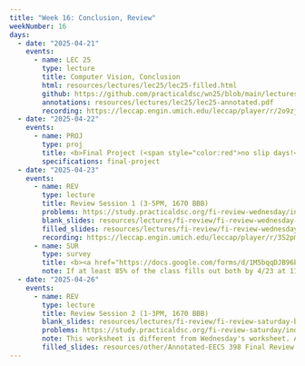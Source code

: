 ```yaml
---
title: "Week 16: Conclusion, Review"
weekNumber: 16
days:
  - date: "2025-04-21"
    events:
      - name: LEC 25
        type: lecture
        title: Computer Vision, Conclusion
        html: resources/lectures/lec25/lec25-filled.html
        github: https://github.com/practicaldsc/wn25/blob/main/lectures/lec25/
        annotations: resources/lectures/lec25/lec25-annotated.pdf
        recording: https://leccap.engin.umich.edu/leccap/player/r/2o9zjg
  - date: "2025-04-22"
    events:
      - name: PROJ
        type: proj
        title: <b>Final Project (<span style="color:red">no slip days!</span>)</b>
        specifications: final-project
  - date: "2025-04-23"
    events:
      - name: REV
        type: lecture
        title: Review Session 1 (3-5PM, 1670 BBB)
        problems: https://study.practicaldsc.org/fi-review-wednesday/index.html
        blank_slides: resources/lectures/fi-review/fi-review-wednesday-blank.pdf
        filled_slides: resources/lectures/fi-review/fi-review-wednesday-filled.pdf
        recording: https://leccap.engin.umich.edu/leccap/player/r/3S2pme
      - name: SUR
        type: survey
        title: <b><a href="https://docs.google.com/forms/d/1M5bqqDJB96b2KbXPJFe9iOTTqk6mPnKkyPzGiLbVBNQ/preview">End-of-Semester Survey</a></b> and <b><a href="https://umich.bluera.com/umich/">Official Evals</a></b>
        note: If at least 85% of the class fills out both by 4/23 at 11:59PM, we'll add 1% of extra credit to everyone's overall grade.
  - date: "2025-04-26"
    events:
      - name: REV
        type: lecture
        title: Review Session 2 (1-3PM, 1670 BBB)
        blank_slides: resources/lectures/fi-review/fi-review-saturday-blank.pdf
        problems: https://study.practicaldsc.org/fi-review-saturday/index.html
        note: This worksheet is different from Wednesday's worksheet. Attempt the worksheet before coming.
        filled_slides: resources/other/Annotated-EECS 398 Final Review Session.pdf
---
```

